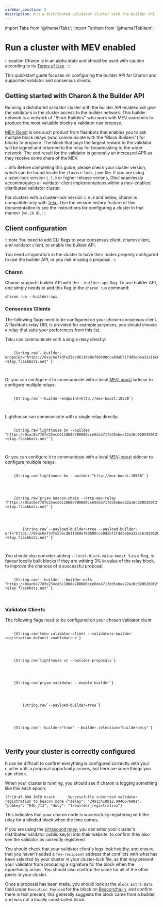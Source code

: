 ```yaml
---
sidebar_position: 2
description: Run a distributed validator cluster with the builder API (MEV-Boost)
---
```


import Tabs from '@theme/Tabs';
import TabItem from '@theme/TabItem';

# Run a cluster with MEV enabled

:::caution
Charon is in an alpha state and should be used with caution according to its [Terms of Use](https://obol.tech/terms.pdf).
:::

This quickstart guide focuses on configuring the builder API for Charon and supported validator and consensus clients.

## Getting started with Charon & the Builder API

Running a distributed validator cluster with the builder API enabled will give the validators in the cluster access to the builder network. This builder network is a network of "Block Builders"
who work with MEV searchers to produce the most valuable blocks a validator can propose.

[MEV-Boost](https://boost.flashbots.net/) is one such product from flashbots that enables you to ask multiple
block relays (who communicate with the "Block Builders") for blocks to propose. The block that pays the largest reward to the validator will be signed and returned to the relay for broadcasting to the wider
network. The end result for the validator is generally an increased APR as they receive some share of the MEV.

:::info 
Before completing this guide, please check your cluster version, which can be found inside the `cluster-lock.json` file. If you are using cluster-lock version `1.7.0` or higher release verions, Obol seamlessly accommodates all validator client implementations within a mev-enabled distributed validator cluster.

For clusters with a cluster-lock version `1.6.0` and below, charon is compatible only with [Teku](https://github.com/ConsenSys/teku). Use the version history feature of this documentation to see the instructions for configuring a cluster in that manner (`v0.16.0`).
:::

## Client configuration

:::note
You need to add CLI flags to your consensus client, charon client, and validator client, to enable the builder API.

You need all operators in the cluster to have their nodes properly configured to use the builder API, or you risk missing a proposal. 
:::

### Charon

Charon supports builder API with the `--builder-api` flag. To use builder API, one simply needs to add this flag to the `charon run` command:

```
charon run --builder-api
```

### Consensus Clients

The following flags need to be configured on your chosen consensus client. A flashbots relay URL is provided for example purposes, you should choose a relay that suits your preferences from [this list](https://github.com/eth-educators/ethstaker-guides/blob/main/MEV-relay-list.md#mev-relay-list-for-mainnet). 

<Tabs groupId="consensus-clients">
  <TabItem value="teku" label="Teku" default>
    Teku can communicate with a single relay directly:
    <pre>
      <code>
    {String.raw`--builder-endpoint="https://0xac6e77dfe25ecd6110b8e780608cce0dab71fdd5ebea22a16c0205200f2f8e2e3ad3b71d3499c54ad14d6c21b41a37ae@boost-relay.flashbots.net"`}
      </code>
    </pre>
    Or you can configure it to communicate with a local <a href="https://github.com/flashbots/mev-boost" target="_blank">MEV-boost</a> sidecar to configure multiple relays:
    <pre>
      <code>
    {String.raw`--builder-endpoint=http://mev-boost:18550`}
      </code>
    </pre>
  </TabItem>
  <TabItem value="lighthouse" label="Lighthouse">
    Lighthouse can communicate with a single relay directly:
    <pre>
      <code>
    {String.raw`lighthouse bn --builder "https://0xac6e77dfe25ecd6110b8e780608cce0dab71fdd5ebea22a16c0205200f2f8e2e3ad3b71d3499c54ad14d6c21b41a37ae@boost-relay.flashbots.net"`}
      </code>
    </pre>
    Or you can configure it to communicate with a local <a href="https://github.com/flashbots/mev-boost" target="_blank">MEV-boost</a> sidecar to configure multiple relays:
    <pre>
      <code>
    {String.raw`lighthouse bn --builder "http://mev-boost:18550"`}
      </code>
    </pre>
  </TabItem>
  <TabItem value="prysm" label="Prysm">
    <pre>
      <code>
    {String.raw`prysm beacon-chain --http-mev-relay "https://0xac6e77dfe25ecd6110b8e780608cce0dab71fdd5ebea22a16c0205200f2f8e2e3ad3b71d3499c54ad14d6c21b41a37ae@boost-relay.flashbots.net"`}
      </code>
    </pre>
  </TabItem>
  <TabItem value="nimbus" label="Nimbus">
    <pre>
      <code>
        {String.raw`--payload-builder=true --payload-builder-url="https://0xac6e77dfe25ecd6110b8e780608cce0dab71fdd5ebea22a16c0205200f2f8e2e3ad3b71d3499c54ad14d6c21b41a37ae@boost-relay.flashbots.net"`}
      </code>
    </pre>
    You should also consider adding <code>--local-block-value-boost 3</code> as a flag, to favour locally built blocks if they are withing 3% in value of the relay block, to improve the chances of a successful proposal.
  </TabItem>
  <TabItem value="lodestar" label="Lodestar">
    <pre>
      <code>
    {String.raw`--builder --builder.urls "https://0xac6e77dfe25ecd6110b8e780608cce0dab71fdd5ebea22a16c0205200f2f8e2e3ad3b71d3499c54ad14d6c21b41a37ae@boost-relay.flashbots.net"`}
      </code>
    </pre>
  </TabItem>
</Tabs>

### Validator Clients

The following flags need to be configured on your chosen validator client

<Tabs groupId="validator-clients">
  <TabItem value="teku" label="Teku" default>
    <pre>
      <code>
    {String.raw`teku validator-client --validators-builder-registration-default-enabled=true`}
      </code>
    </pre>

  </TabItem>
  <TabItem value="lighthouse" label="Lighthouse">
    <pre>
      <code>
    {String.raw`lighthouse vc --builder-proposals`}
      </code>
    </pre>
  </TabItem>
  <TabItem value="prysm" label="Prysm">
    <pre>
      <code>
    {String.raw`prysm validator --enable-builder`}
      </code>
    </pre>
  </TabItem>
  <TabItem value="nimbus" label="Nimbus">
    <pre>
      <code>
        {String.raw`--payload-builder=true`}
      </code>
    </pre>
  </TabItem>
  <TabItem value="lodestar" label="Lodestar">
    <pre>
      <code>
    {String.raw`--builder="true" --builder.selection="builderonly"`}
      </code>
    </pre>
  </TabItem>
</Tabs>

## Verify your cluster is correctly configured

It can be difficult to confirm everything is configured correctly with your cluster until a proposal opportunity arrives, but here are some things you can check. 

When your cluster is running, you should see if charon is logging something like this each epoch:
```
13:10:47.094 INFO bcast      Successfully submitted validator registration to beacon node {"delay": "24913h10m12.094667699s", "pubkey": "84b_713", "duty": "1/builder_registration"}
```

This indicates that your charon node is successfully registering with the relay for a blinded block when the time comes. 

If you are using the [ultrasound relay](https://relay.ultrasound.money), you can enter your cluster's distributed validator public key(s) into their website, to confirm they also see the validator as correctly registered. 

You should check that your validator client's logs look healthy, and ensure that you haven't added a `fee-recipient` address that conflicts with what has been selected by your cluster in your cluster-lock file, as that may prevent your validator from producing a signature for the block when the opportunity arises. You should also confirm the same for all of the other peers in your cluster. 

Once a proposal has been made, you should look at the `Block Extra Data` field under `Execution Payload` for the block on [Beaconcha.in](https://beaconcha.in/block/18450364), and confirm there is text present, this generally suggests the block came from a builder, and was not a locally constructed block. 